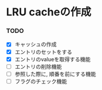 # LRU cacheの作成

### TODO
- [x] キャッシュの作成
- [x] エントリのセットをする
- [x] エントリのvalueを取得する機能
- [ ] エントリの削除機能
- [ ] 参照した際に, 順番を前にする機能
- [ ] フラグのチェック機能